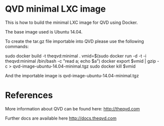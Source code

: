 QVD minimal LXC image
=====================

This is how to build the minimal LXC image for QVD using Docker.

The base image used is Ubuntu 14.04.

To create the tar.gz file importable into QVD please use the following
commands:

  sudo docker build -t theqvd:minimal .
  vmid=$(sudo docker run -d -t -i theqvd:minimal /bin/bash -c "read a; echo $a")
  docker export $vmid  | gzip -c > qvd-image-ubuntu-14.04-minimal.tgz
  sudo docker kill $vmid

And the importable image is qvd-image-ubuntu-14.04-minimal.tgz

References
==========

More information about QVD can be found here: http://theqvd.com

Further docs are available here http://docs.theqvd.com

